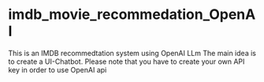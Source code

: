 # imdb_movie_recommedation_OpenAI
This is an IMDB recommedtation system using OpenAI LLm
The main idea is to create a UI-Chatbot.
Please note that you have to create your own API key in order to use OpenAI api
